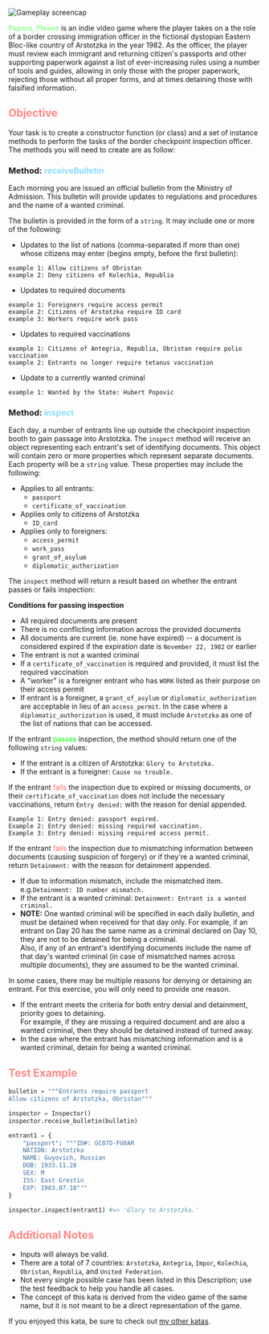 ![Gameplay screencap](https://i.imgur.com/mYgmiOz.jpg)

<p><a href="https://en.wikipedia.org/wiki/Papers%2C_Please" style='color:#9f9;text-decoration:none'><b>Papers, Please</b></a> is an indie video game where the player takes on a the role of a border crossing immigration officer in the fictional dystopian Eastern Bloc-like country of Arstotzka in the year 1982. As the officer, the player must review each immigrant and returning citizen's passports and other supporting paperwork against a list of ever-increasing rules using a number of tools and guides, allowing in only those with the proper paperwork, rejecting those without all proper forms, and at times detaining those with falsified information.</p>

<h2 style='color:#f88'>Objective</h2>
<p>Your task is to create a constructor function (or class) and a set of instance methods to perform the tasks of the border checkpoint inspection officer. The methods you will need to create are as follow:</p>

<h3>Method: <span style='color:#8df'>receiveBulletin</span></h3>
<p>Each morning you are issued an official bulletin from the Ministry of Admission. This bulletin will provide updates to regulations and procedures and the name of a wanted criminal.</p>
<p>The bulletin is provided in the form of a <code>string</code>. It may include one or more of the following:</p>

- Updates to the list of nations (comma-separated if more than one) whose citizens may enter (begins empty, before the first bulletin):
```
example 1: Allow citizens of Obristan
example 2: Deny citizens of Kolechia, Republia
```
- Updates to required documents
```
example 1: Foreigners require access permit
example 2: Citizens of Arstotzka require ID card
example 3: Workers require work pass
```
- Updates to required vaccinations
```
example 1: Citizens of Antegria, Republia, Obristan require polio vaccination
example 2: Entrants no longer require tetanus vaccination
```
- Update to a currently wanted criminal
```
example 1: Wanted by the State: Hubert Popovic
```

<h3>Method: <span style='color:#8df'>inspect</span></h3>
<p>Each day, a number of entrants line up outside the checkpoint inspection booth to gain passage into Arstotzka. The <code>inspect</code> method will receive an object representing each entrant's set of identifying documents. This object will contain zero or more properties which represent separate documents. Each property will be a <code>string</code> value. These properties may include the following:</p>
<ul>
	<li>Applies to all entrants:
		<ul>
			<li><code>passport</code></li>
			<li><code>certificate_of_vaccination</code></li>
		</ul>
	</li>
	<li>Applies only to citizens of Arstotzka
		<ul><li><code>ID_card</code></li></ul>
	</li>
	<li>Applies only to foreigners:
		<ul>
			<li><code>access_permit</code></li>
			<li><code>work_pass</code></li>
			<li><code>grant_of_asylum</code></li>
			<li><code>diplomatic_authorization</code></li>
		</ul>
	</li>
</ul>

The `inspect` method will return a result based on whether the entrant passes or fails inspection:

<p><b>Conditions for passing inspection</b></p>
<ul>
	<li>All required documents are present</li>
	<li>There is no conflicting information across the provided documents</li>
	<li>All documents are current (ie. none have expired) -- a document is considered expired if the expiration date is <code>November 22, 1982</code> or earlier</li>
	<li>The entrant is not a wanted criminal</li>
	<li>If a <code>certificate_of_vaccination</code> is required and provided, it must list the required vaccination</li>
	<li>A "worker" is a foreigner entrant who has <code>WORK</code> listed as their purpose on their access permit</li>
	<li>If entrant is a foreigner, a <code>grant_of_asylum</code> or <code>diplomatic_authorization</code> are acceptable in lieu of an <code>access_permit</code>. In the case where a <code>diplomatic_authorization</code> is used, it must include <code>Arstotzka</code> as one of the list of nations that can be accessed.</li>
</ul>
<p>If the entrant <span style='color:#0f0'>passes</span> inspection, the method should return one of the following <code>string</code> values:</p>
<ul>
	<li>If the entrant is a citizen of Arstotzka: <code>Glory to Arstotzka.</code></li>
	<li>If the entrant is a foreigner: <code>Cause no trouble.</code></li>
</ul>

If the entrant <span style='color:#f66'>fails</span> the inspection due to expired or missing documents, or their <code>certificate_of_vaccination</code> does not include the necessary vaccinations, return <code>Entry denied:</code> with the reason for denial appended.
```
Example 1: Entry denied: passport expired.
Example 2: Entry denied: missing required vaccination.
Example 3: Entry denied: missing required access permit.
```

<p>If the entrant <span style='color:#f66'>fails</span> the inspection due to mismatching information between documents (causing suspicion of forgery) or if they're a wanted criminal, return <code>Detainment:</code> with the reason for detainment appended.</p>
<ul>
	<li>If due to information mismatch, include the mismatched item. e.g.<code>Detainment: ID number mismatch.</code></li>
	<li>If the entrant is a wanted criminal: <code>Detainment: Entrant is a wanted criminal.</code></li>
	<li><b>NOTE:</b> One wanted criminal will be specified in each daily bulletin, and must be detained when received for that day only. For example, if an entrant on Day 20 has the same name as a criminal declared on Day 10, they are not to be detained for being a criminal.</br>Also, if any of an entrant's identifying documents include the name of that day's wanted criminal (in case of mismatched names across multiple documents), they are assumed to be the wanted criminal.</li>
</ul>

<p>In some cases, there may be multiple reasons for denying or detaining an entrant. For this exercise, you will only need to provide one reason.</p>
<ul>
	<li>If the entrant meets the criteria for both entry denial and detainment, priority goes to detaining.</br>
	For example, if they are missing a required document and are also a wanted criminal, then they should be detained instead of turned away.</li>
	<li>In the case where the entrant has mismatching information and is a wanted criminal, detain for being a wanted criminal.</li>
</ul>

<h2 style='color:#f88'>Test Example</h2>

```python
bulletin = """Entrants require passport
Allow citizens of Arstotzka, Obristan"""

inspector = Inspector()
inspector.receive_bulletin(bulletin)

entrant1 = {
	"passport": """ID#: GC07D-FU8AR
	NATION: Arstotzka
	NAME: Guyovich, Russian
	DOB: 1933.11.28
	SEX: M
	ISS: East Grestin
	EXP: 1983.07.10"""
}

inspector.inspect(entrant1) #=> 'Glory to Arstotzka.'
```
<h2 style='color:#f88'>Additional Notes</h2>

- Inputs will always be valid.
- There are a total of 7 countries: `Arstotzka`, `Antegria`, `Impor`, `Kolechia`, `Obristan`, `Republia`, and `United Federation`.
- Not every single possible case has been listed in this Description; use the test feedback to help you handle all cases.
- The concept of this kata is derived from the video game of the same name, but it is not meant to be a direct representation of the game.

If you enjoyed this kata, be sure to check out [my other katas](https://www.codewars.com/users/docgunthrop/authored).